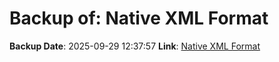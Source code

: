 # Backup of: Native XML Format

**Backup Date**: 2025-09-29 12:37:57
**Link**: [Native XML Format](https://przemienniki.net/export/rxf.xml)
